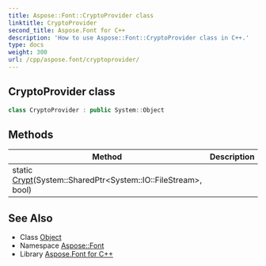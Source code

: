 ```yaml
---
title: Aspose::Font::CryptoProvider class
linktitle: CryptoProvider
second_title: Aspose.Font for C++
description: 'How to use Aspose::Font::CryptoProvider class in C++.'
type: docs
weight: 300
url: /cpp/aspose.font/cryptoprovider/
---
```

## CryptoProvider class




```cpp
class CryptoProvider : public System::Object
```

## Methods

| Method | Description |
| --- | --- |
| static [Crypt](./crypt/)(System::SharedPtr\<System::IO::FileStream\>, bool) |  |
## See Also

* Class [Object](../../system/object/)
* Namespace [Aspose::Font](../)
* Library [Aspose.Font for C++](../../)
